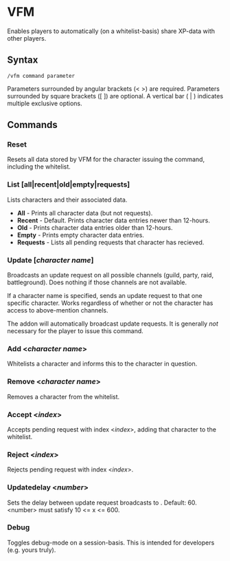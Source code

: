 # VFM
Enables players to automatically (on a whitelist-basis) share XP-data with other players.

## Syntax
``/vfm command parameter``

Parameters surrounded by angular brackets (< >) are required. Parameters surrounded by square brackets ([ ]) are optional. A vertical bar ( | ) indicates multiple exclusive options.

## Commands

### Reset
Resets all data stored by VFM for the character issuing the command, including the whitelist.

### List [all|recent|old|empty|requests]
Lists characters and their associated data.

* **All** - Prints all character data (but not requests).
* **Recent** - Default. Prints character data entries newer than 12-hours.
* **Old** - Prints character data entries older than 12-hours.
* **Empty** - Prints empty character data entries.
* **Requests** - Lists all pending requests that character has recieved.

### Update \[_character name_\]
Broadcasts an update request on all possible channels (guild, party, raid, battleground). Does nothing if those channels are not available.

If a character name is specified, sends an update request to that one specific character. Works regardless of whether or not the character has access to above-mention channels.

The addon will automatically broadcast update requests. It is generally _not_ necessary for the player to issue this command.

### Add \<_character name_\>
Whitelists a character and informs this to the character in question.

### Remove \<_character name_\>
Removes a character from the whitelist.

### Accept \<_index_\>
Accepts pending request with index \<_index_\>, adding that character to the whitelist.

### Reject \<_index_\>
Rejects pending request with index \<_index_\>.

### Updatedelay \<_number_\>
Sets the delay between update request broadcasts to <number>. Default: 60. \<number\> must satisfy 10 <= x <= 600.

### Debug
Toggles debug-mode on a session-basis. This is intended for developers (e.g. yours truly).
